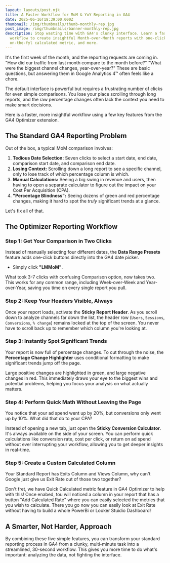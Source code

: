 ```yaml
---
layout: layouts/post.njk
title: A Faster Workflow for MoM & YoY Reporting in GA4
date: 2025-06-16T18:39:00.000Z
thumbnail: /img/thumbnails/thumb-monthly-rep.jpg
post_image: /img/thumbnails/banner-monthly-rep.jpg
description: Stop wasting time with GA4's clunky interface. Learn a faster
  workflow to create insightful Month-over-Month reports with one-click presets,
  on-the-fyl calculated metric, and more.
---
```

It's the first week of the month, and the reporting requests are coming in. "How did our traffic from last month compare to the month before?" "What were the biggest channel changes, year-over-year?" These are basic questions, but answering them in Google Analytics 4™ often feels like a chore.

The default interface is powerful but requires a frustrating number of clicks for even simple comparisons. You lose your place scrolling through long reports, and the raw percentage changes often lack the context you need to make smart decisions.

Here is a faster, more insightful workflow using a few key features from the GA4 Optimizer extension.

## The Standard GA4 Reporting Problem

Out of the box, a typical MoM comparison involves:

1. **Tedious Date Selection:** Seven clicks to select a start date, end date, comparison start date, and comparison end date.
2. **Losing Context:** Scrolling down a long report to see a specific channel, only to lose track of which percentage column is which.
3. **Manual Calculations:** Seeing a big swing in revenue and users, then having to open a separate calculator to figure out the impact on your Cost Per Acquisition (CPA).
4. **"Percentage Blindness":** Seeing dozens of green and red percentage changes, making it hard to spot the *truly* significant trends at a glance.

Let's fix all of that.

## The Optimizer Reporting Workflow

### Step 1: Get Your Comparison in Two Clicks

Instead of manually selecting four different dates, the **Data Range Presets** feature adds one-click buttons directly into the GA4 date picker.

* Simply click **"LMMoM"**.

What took 3-7 clicks with confusing Comparison option, now takes two. This works for any common range, including Week-over-Week and Year-over-Year, saving you time on every single report you pull.

### Step 2: Keep Your Headers Visible, Always

Once your report loads, activate the **Sticky Report Header**. As you scroll down to analyze channels far down the list, the header row (`Users`, `Sessions`, `Conversions`, `% change`) remains locked at the top of the screen. You never have to scroll back up to remember which column you're looking at.

### Step 3: Instantly Spot Significant Trends

Your report is now full of percentage changes. To cut through the noise, the **Percentage Change Highlighter** uses conditional formatting to make significant trends jump off the page.

Large positive changes are highlighted in green, and large negative changes in red. This immediately draws your eye to the biggest wins and potential problems, helping you focus your analysis on what actually matters.

### Step 4: Perform Quick Math Without Leaving the Page

You notice that your ad spend went up by 20%, but conversions only went up by 10%. What did that do to your CPA?

Instead of opening a new tab, just open the **Sticky Conversion Calculator**. It's always available on the side of your screen. You can perform quick calculations like conversion rate, cost per click, or return on ad spend without ever interrupting your workflow, allowing you to get deeper insights in real-time.

### Step 5: Create a Custom Calculated Column

Your Standard Report has Exits Column and Views Column, why can't Google just give us Exit Rate out of those two together? 

Don't fret, we have Quick Calculated metric feature in GA4 Optimizer to help with this! Once enabed, tou will noticed a column in your report that has a button "Add Calculated Rate" where you can easily selected the metrics that you wish to calculate.  There you go now you can easily look at Exit Rate without having to build a whole PowerBi or Looker Stuidio Dashboard!

## A Smarter, Not Harder, Approach

By combining these five simple features, you can transform your standard reporting process in GA4 from a clunky, multi-minute task into a streamlined, 30-second workflow. This gives you more time to do what's important: analyzing the data, not fighting the interface.
